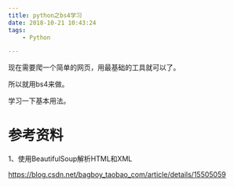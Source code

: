 ```yaml
---
title: python之bs4学习
date: 2018-10-21 10:43:24
tags:
	- Python

---
```




现在需要爬一个简单的网页，用最基础的工具就可以了。

所以就用bs4来做。

学习一下基本用法。





# 参考资料

1、使用BeautifulSoup解析HTML和XML

https://blog.csdn.net/bagboy_taobao_com/article/details/15505059